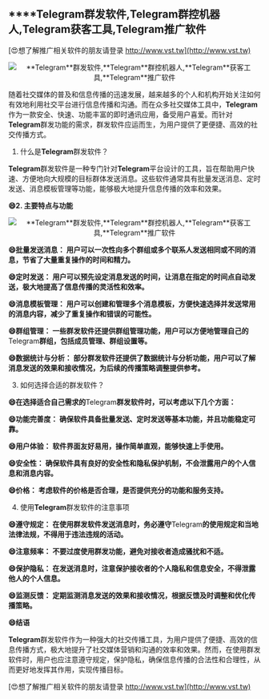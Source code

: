 ## ****Telegram**群发软件,**Telegram**群控机器人,**Telegram**获客工具,**Telegram**推广软件**

[😍想了解推广相关软件的朋友请登录 http://www.vst.tw](http://www.vst.tw)

 <center><img src="https://vst.tw/MP4/tuiguang/png/4.png" alt="**Telegram**群发软件,**Telegram**群控机器人,**Telegram**获客工具,**Telegram**推广软件"></center>

随着社交媒体的普及和信息传播的迅速发展，越来越多的个人和机构开始关注如何有效地利用社交平台进行信息传播和沟通。而在众多社交媒体工具中，**Telegram**作为一款安全、快速、功能丰富的即时通讯应用，备受用户喜爱。而针对**Telegram**群发功能的需求，群发软件应运而生，为用户提供了更便捷、高效的社交传播方式。

1. 什么是**Telegram**群发软件？

**Telegram**群发软件是一种专门针对**Telegram**平台设计的工具，旨在帮助用户快速、方便地向大规模的目标群体发送消息。这些软件通常具有批量发送消息、定时发送、消息模板管理等功能，能够极大地提升信息传播的效率和效果。

**😄2. 主要特点与功能**

 <center><img src="https://vst.tw/MP4/tuiguang/png/1.png" alt="**Telegram**群发软件,**Telegram**群控机器人,**Telegram**获客工具,**Telegram**推广软件"></center>

**😄批量发送消息： 用户可以一次性向多个群组或多个联系人发送相同或不同的消息，节省了大量重复操作的时间和精力。**

**😄定时发送： 用户可以预先设定消息发送的时间，让消息在指定的时间点自动发送，极大地提高了信息传播的灵活性和效率。**

**😄消息模板管理： 用户可以创建和管理多个消息模板，方便快速选择并发送常用的消息内容，减少了重复操作和错误的可能性。**

**😄群组管理： 一些群发软件还提供群组管理功能，用户可以方便地管理自己的**Telegram**群组，包括成员管理、群组设置等。**

**😄数据统计与分析： 部分群发软件还提供了数据统计与分析功能，用户可以了解消息发送的效果和接收情况，为后续的传播策略调整提供参考。**

3. 如何选择合适的群发软件？

**😄在选择适合自己需求的**Telegram**群发软件时，可以考虑以下几个方面：**

**😄功能完善度： 确保软件具备批量发送、定时发送等基本功能，并且功能稳定可靠。**

**😄用户体验： 软件界面友好易用，操作简单直观，能够快速上手使用。**

**😄安全性： 确保软件具有良好的安全性和隐私保护机制，不会泄露用户的个人信息和消息内容。**

**😄价格： 考虑软件的价格是否合理，是否提供充分的功能和服务支持。**

4. 使用**Telegram**群发软件的注意事项

**😄遵守规定： 在使用群发软件发送消息时，务必遵守**Telegram**的使用规定和当地法律法规，不得用于违法违规的活动。**

**😄注意频率： 不要过度使用群发功能，避免对接收者造成骚扰和不适。**

**😄保护隐私： 在发送消息时，注意保护接收者的个人隐私和信息安全，不得泄露他人的个人信息。**

**😄监测反馈： 定期监测消息发送的效果和接收情况，根据反馈及时调整和优化传播策略。**

**😄结语**

**Telegram**群发软件作为一种强大的社交传播工具，为用户提供了便捷、高效的信息传播方式，极大地提升了社交媒体营销和沟通的效率和效果。然而，在使用群发软件时，用户也应注意遵守规定，保护隐私，确保信息传播的合法性和合理性，从而更好地发挥其作用，实现传播目标。

[😍想了解推广相关软件的朋友请登录 http://www.vst.tw](http://www.vst.tw)



